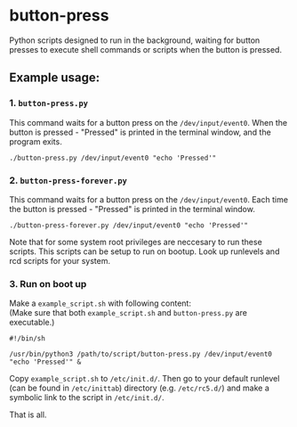 # button-press
Python scripts designed to run in the background, waiting for button presses to execute
shell commands or scripts when the button is pressed.

## Example usage:

### 1.  `button-press.py`

This command waits for a button press on the `/dev/input/event0`.
When the button is pressed - "Pressed" is printed in the terminal window,
and the program exits.

`./button-press.py /dev/input/event0 "echo 'Pressed'"`

### 2.  `button-press-forever.py`

This command waits for a button press on the `/dev/input/event0`.
Each time the button is pressed - "Pressed" is printed in the terminal window.

`./button-press-forever.py /dev/input/event0 "echo 'Pressed'"`

Note that for some system root privileges are neccesary to run these scripts.
This scripts can be setup to run on bootup. Look up runlevels and rcd scripts for your system.

### 3.  Run on boot up

Make a `example_script.sh` with following content:  
(Make sure that both `example_script.sh` and `button-press.py` are executable.)

    #!/bin/sh

    /usr/bin/python3 /path/to/script/button-press.py /dev/input/event0 "echo 'Pressed'" &


Copy `example_script.sh` to `/etc/init.d/`. Then go to your default runlevel (can be found in `/etc/inittab`) directory (e.g. `/etc/rc5.d/`) and make a symbolic link to the script in `/etc/init.d/`.

That is all.